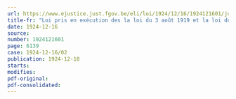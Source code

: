 ```yaml
---
url: https://www.ejustice.just.fgov.be/eli/loi/1924/12/16/1924121601/justel
title-fr: "Loi pris en exécution des la loi du 3 août 1919 et la loi du 21 juillet 1924 - Exclusion de certains emplois provinciaux et communaux du droit de préférence"
date: 1924-12-16
source:
number: 1924121601
page: 6139
case: 1924-12-16/02
publication: 1924-12-18
starts:
modifies:
pdf-original:
pdf-consolidated:
---
```


